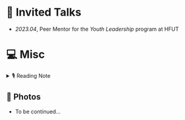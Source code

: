 # 💬 Invited Talks
- *2023.04*, Peer Mentor for the *Youth Leadership* program at HFUT

# 💻 Misc

<details>
<summary>🎙 Reading Note</summary>
<pre><code>11/2024 多年之后呢，我会不会想起，多年之前我站在这里，对着这个路灯想这些虚无的东西呢？ 多年之后呢，这间宿舍是谁来住，有没有人站在窗边看到这个路灯呢，他会不会想到，有位学长失眠的时候，站在窗边，凝望这个路灯呢。 -- 摘抄
02/2024 悲欢离合总无情，一任阶前，点滴到天明。 -- 《虞美人 听雨》
06/2023 况是青春日将暮，桃花乱落如红雨。 -- 《将进酒》
05/2023 姬轩辕：仙长寿数悠长，千百年在您眼中，不过弹指一挥间。那您又何妨坐卧云端，静观尘寰三千年，替我等看一看，百代之后，人族究竟会去往何方。广成子：这红尘三千年，我已看过。甚是感佩，甚是欣慰。（黄帝立为天子十九年，令行天下，闻广成子在于空同之上，故往见之。） -- 《庄子·外篇·在宥》、《古剑奇谭三》
05/2023 愿我人族，于此魂梦江海、万古河山之间，星火世传，奋飞不辍。 -- 《古剑奇谭三》
11/2022 还君明珠双泪垂，恨不相逢未嫁时。 -- 《节妇吟·寄东平李司空师道》
04/2021 身处命运的漩涡，耗尽心力去争取那些可能本就是稀松平常的东西，每次转折都显得那么的身不由己。 -- 《黄国平 博士学位论文致谢》
07/2020 他说他一直在研究我的灵魂，结果发现其中空虚无物。他说我实际上没有灵魂，没有丝毫人性，没有人任何一条在人类灵魂中占神圣地位的道德原则，所有这些都与我格格不入。--  《局外人》
08/2020 起初/你拉我一起看雨/大雨里百鬼夜行/我们混在其中/比鬼还高兴/  后来/我拉你一起生活/过很多人的日子/写出来/很难写得浪漫/  比如我昨晚喝了大酒/今天你熬了蟹粥/起初/我喝了两碗/后来/你告诉我/这正是九月开始的方式  -- 《这正是九月开始的方式》
06/2020 昔有西陵脚夫为人担酒，失足破其瓮。念无以偿，痴坐伫想曰：“得是梦便好。”一寒士乡试中式，方赴鹿鸣宴，恍然犹意未真，自啮其臂曰：“莫是梦否？”一梦耳，惟恐其非梦，又惟恐其是梦，其为痴人则一也。 《陶庵梦忆序》
11/2019 愿为江水，与君重逢。 -- 《命运 文在寅自传》
</code></pre>
</details>

## 🎥 Photos
- To be continued…
